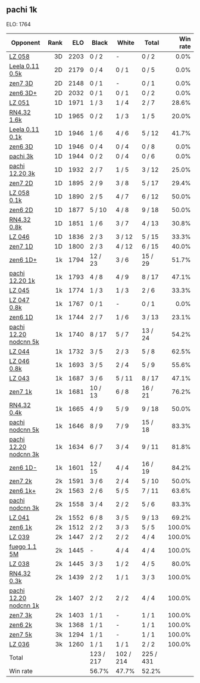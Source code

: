 ## pachi 1k ##

ELO: 1764

Opponent | Rank | ELO | Black | White | Total | Win rate
---------|-----:|----:|-------|-------|-------|-------:
[LZ 058](LZ%20058.md) | 3D | 2203 | 0 / 2 | - | 0 / 2 | 0.0%
[Leela 0.11 0.5k](Leela%200.11%200.5k.md) | 2D | 2179 | 0 / 4 | 0 / 1 | 0 / 5 | 0.0%
[zen7 3D](zen7%203D.md) | 2D | 2148 | 0 / 1 | - | 0 / 1 | 0.0%
[zen6 3D+](zen6%203D+.md) | 2D | 2032 | 0 / 1 | 0 / 1 | 0 / 2 | 0.0%
[LZ 051](LZ%20051.md) | 1D | 1971 | 1 / 3 | 1 / 4 | 2 / 7 | 28.6%
[RN4.32 1.6k](RN4.32%201.6k.md) | 1D | 1965 | 0 / 2 | 1 / 3 | 1 / 5 | 20.0%
[Leela 0.11 0.1k](Leela%200.11%200.1k.md) | 1D | 1946 | 1 / 6 | 4 / 6 | 5 / 12 | 41.7%
[zen6 3D](zen6%203D.md) | 1D | 1946 | 0 / 4 | 0 / 4 | 0 / 8 | 0.0%
[pachi 3k](pachi%203k.md) | 1D | 1944 | 0 / 2 | 0 / 4 | 0 / 6 | 0.0%
[pachi 12.20 3k](pachi%2012.20%203k.md) | 1D | 1932 | 2 / 7 | 1 / 5 | 3 / 12 | 25.0%
[zen7 2D](zen7%202D.md) | 1D | 1895 | 2 / 9 | 3 / 8 | 5 / 17 | 29.4%
[LZ 058 0.1k](LZ%20058%200.1k.md) | 1D | 1890 | 2 / 5 | 4 / 7 | 6 / 12 | 50.0%
[zen6 2D](zen6%202D.md) | 1D | 1877 | 5 / 10 | 4 / 8 | 9 / 18 | 50.0%
[RN4.32 0.8k](RN4.32%200.8k.md) | 1D | 1851 | 1 / 6 | 3 / 7 | 4 / 13 | 30.8%
[LZ 046](LZ%20046.md) | 1D | 1836 | 2 / 3 | 3 / 12 | 5 / 15 | 33.3%
[zen7 1D](zen7%201D.md) | 1D | 1800 | 2 / 3 | 4 / 12 | 6 / 15 | 40.0%
[zen6 1D+](zen6%201D+.md) | 1k | 1794 | 12 / 23 | 3 / 6 | 15 / 29 | 51.7%
[pachi 12.20 1k](pachi%2012.20%201k.md) | 1k | 1793 | 4 / 8 | 4 / 9 | 8 / 17 | 47.1%
[LZ 045](LZ%20045.md) | 1k | 1774 | 1 / 3 | 1 / 3 | 2 / 6 | 33.3%
[LZ 047 0.8k](LZ%20047%200.8k.md) | 1k | 1767 | 0 / 1 | - | 0 / 1 | 0.0%
[zen6 1D](zen6%201D.md) | 1k | 1744 | 2 / 7 | 1 / 6 | 3 / 13 | 23.1%
[pachi 12.20 nodcnn 5k](pachi%2012.20%20nodcnn%205k.md) | 1k | 1740 | 8 / 17 | 5 / 7 | 13 / 24 | 54.2%
[LZ 044](LZ%20044.md) | 1k | 1732 | 3 / 5 | 2 / 3 | 5 / 8 | 62.5%
[LZ 046 0.8k](LZ%20046%200.8k.md) | 1k | 1693 | 3 / 5 | 2 / 4 | 5 / 9 | 55.6%
[LZ 043](LZ%20043.md) | 1k | 1687 | 3 / 6 | 5 / 11 | 8 / 17 | 47.1%
[zen7 1k](zen7%201k.md) | 1k | 1681 | 10 / 13 | 6 / 8 | 16 / 21 | 76.2%
[RN4.32 0.4k](RN4.32%200.4k.md) | 1k | 1665 | 4 / 9 | 5 / 9 | 9 / 18 | 50.0%
[pachi nodcnn 5k](pachi%20nodcnn%205k.md) | 1k | 1646 | 8 / 9 | 7 / 9 | 15 / 18 | 83.3%
[pachi 12.20 nodcnn 3k](pachi%2012.20%20nodcnn%203k.md) | 1k | 1634 | 6 / 7 | 3 / 4 | 9 / 11 | 81.8%
[zen6 1D-](zen6%201D-.md) | 1k | 1601 | 12 / 15 | 4 / 4 | 16 / 19 | 84.2%
[zen7 2k](zen7%202k.md) | 2k | 1591 | 3 / 6 | 2 / 4 | 5 / 10 | 50.0%
[zen6 1k+](zen6%201k+.md) | 2k | 1563 | 2 / 6 | 5 / 5 | 7 / 11 | 63.6%
[pachi nodcnn 3k](pachi%20nodcnn%203k.md) | 2k | 1558 | 3 / 4 | 2 / 2 | 5 / 6 | 83.3%
[LZ 041](LZ%20041.md) | 2k | 1552 | 6 / 8 | 3 / 5 | 9 / 13 | 69.2%
[zen6 1k](zen6%201k.md) | 2k | 1512 | 2 / 2 | 3 / 3 | 5 / 5 | 100.0%
[LZ 039](LZ%20039.md) | 2k | 1447 | 2 / 2 | 2 / 2 | 4 / 4 | 100.0%
[fuego 1.1 5M](fuego%201.1%205M.md) | 2k | 1445 | - | 4 / 4 | 4 / 4 | 100.0%
[LZ 038](LZ%20038.md) | 2k | 1445 | 3 / 3 | 1 / 2 | 4 / 5 | 80.0%
[RN4.32 0.3k](RN4.32%200.3k.md) | 2k | 1439 | 2 / 2 | 1 / 1 | 3 / 3 | 100.0%
[pachi 12.20 nodcnn 1k](pachi%2012.20%20nodcnn%201k.md) | 2k | 1407 | 2 / 2 | 2 / 2 | 4 / 4 | 100.0%
[zen7 3k](zen7%203k.md) | 2k | 1403 | 1 / 1 | - | 1 / 1 | 100.0%
[zen6 2k](zen6%202k.md) | 3k | 1368 | 1 / 1 | - | 1 / 1 | 100.0%
[zen7 5k](zen7%205k.md) | 3k | 1294 | 1 / 1 | - | 1 / 1 | 100.0%
[LZ 036](LZ%20036.md) | 3k | 1260 | 1 / 1 | 1 / 1 | 2 / 2 | 100.0%
Total | | | 123 / 217 | 102 / 214 | 225 / 431 | 
Win rate| | | 56.7% | 47.7% | 52.2% | 
